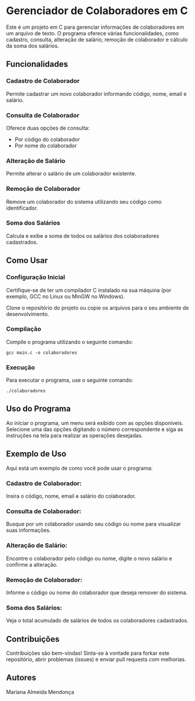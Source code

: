 # Gerenciador de Colaboradores em C
Este é um projeto em C para gerenciar informações de colaboradores em um arquivo de texto. O programa oferece várias funcionalidades, como cadastro, consulta, alteração de salário, remoção de colaborador e cálculo da soma dos salários.

## Funcionalidades

### Cadastro de Colaborador

Permite cadastrar um novo colaborador informando código, nome, email e salário.

### Consulta de Colaborador

Oferece duas opções de consulta:
- Por código do colaborador
- Por nome do colaborador

### Alteração de Salário

Permite alterar o salário de um colaborador existente.

### Remoção de Colaborador

Remove um colaborador do sistema utilizando seu código como identificador.

### Soma dos Salários

Calcula e exibe a soma de todos os salários dos colaboradores cadastrados.

## Como Usar

### Configuração Inicial

Certifique-se de ter um compilador C instalado na sua máquina (por exemplo, GCC no Linux ou MinGW no Windows).

Clone o repositório do projeto ou copie os arquivos para o seu ambiente de desenvolvimento.

### Compilação

Compile o programa utilizando o seguinte comando:

```
gcc main.c -o colaboradores
```

### Execução

Para executar o programa, use o seguinte comando:

```
./colaboradores
```

## Uso do Programa

Ao iniciar o programa, um menu será exibido com as opções disponíveis. Selecione uma das opções digitando o número correspondente e siga as instruções na tela para realizar as operações desejadas.

## Exemplo de Uso

Aqui está um exemplo de como você pode usar o programa:

### Cadastro de Colaborador:

Insira o código, nome, email e salário do colaborador.

### Consulta de Colaborador:

Busque por um colaborador usando seu código ou nome para visualizar suas informações.

### Alteração de Salário:

Encontre o colaborador pelo código ou nome, digite o novo salário e confirme a alteração.

### Remoção de Colaborador:

Informe o código ou nome do colaborador que deseja remover do sistema.

### Soma dos Salários:

Veja o total acumulado de salários de todos os colaboradores cadastrados.

## Contribuições

Contribuições são bem-vindas! Sinta-se à vontade para forkar este repositório, abrir problemas (issues) e enviar pull requests com melhorias.

## Autores

Mariana Almeida Mendonça
